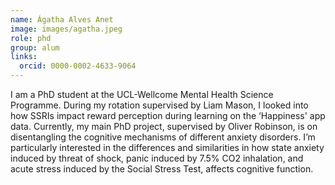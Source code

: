 ```yaml
---
name: Ágatha Alves Anet
image: images/agatha.jpeg
role: phd
group: alum
links:
  orcid: 0000-0002-4633-9064
---
```


I am a PhD student at the UCL-Wellcome Mental Health Science Programme. During my rotation supervised by Liam Mason,
I looked into how SSRIs impact reward perception during learning on the ‘Happiness' app data.
Currently, my main PhD project, supervised by Oliver Robinson, is on disentangling the cognitive mechanisms of 
different anxiety disorders. I’m particularly interested in the differences and similarities in how state anxiety 
induced by threat of shock, panic induced by 7.5% CO2 inhalation, and acute stress induced by the Social Stress Test,
affects cognitive function. 
